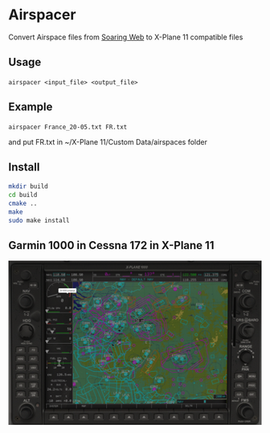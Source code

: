 # Airspacer

Convert Airspace files from [Soaring Web](http://soaringweb.org/Airspace) to X-Plane 11 compatible files

## Usage

`airspacer <input_file> <output_file>`

## Example

`airspacer France_20-05.txt FR.txt`

and put FR.txt in ~/X-Plane 11/Custom Data/airspaces folder

## Install
```bash
mkdir build
cd build
cmake ..
make
sudo make install
```



## Garmin 1000 in Cessna 172 in X-Plane 11

![airspace scree shot](images/airspace_ED.png)
